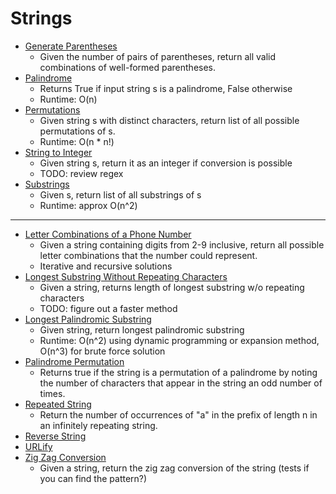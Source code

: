 # Strings

* [Generate Parentheses](generateParentheses.py)
    * Given the number of pairs of parentheses, return all valid combinations of well-formed parentheses.
* [Palindrome](isPalindrome.py)
    * Returns True if input string s is a palindrome, False otherwise
    * Runtime: O(n)
* [Permutations](permutations.py)
    * Given string s with distinct characters, return list of all possible permutations of s.
    * Runtime: O(n * n!)
* [String to Integer](stringToInteger.py)
    * Given string s, return it as an integer if conversion is possible
    * TODO: review regex
* [Substrings](substrings.py)
    * Given s, return list of all substrings of s
    * Runtime: approx O(n^2)
    
---
* [Letter Combinations of a Phone Number](letterCombinationsPhoneNumber.py)
    * Given a string containing digits from 2-9 inclusive, return all possible letter combinations that the number could represent.
    * Iterative and recursive solutions
* [Longest Substring Without Repeating Characters](longestSubstringNoRepeats.py)  
    * Given a string, returns length of longest substring w/o repeating characters  
    * TODO: figure out a faster method
* [Longest Palindromic Substring](longestPalindromicSubstring.py)
    * Given string, return longest palindromic substring
    * Runtime: O(n^2) using dynamic programming or expansion method, O(n^3) for brute force solution
* [Palindrome Permutation](palindromePermutation.py)
	* Returns true if the string is a permutation of a palindrome by noting the number of characters that appear in the string an odd number of times.
* [Repeated String](repeatedString.py)
	* Return the number of occurrences of "a" in the prefix of length n in an infinitely repeating string.
* [Reverse String](reverseString.py)
* [URLify](urlify.py)
* [Zig Zag Conversion](zigZagConversion.py)
    * Given a string, return the zig zag conversion of the string (tests if you can find the pattern?)